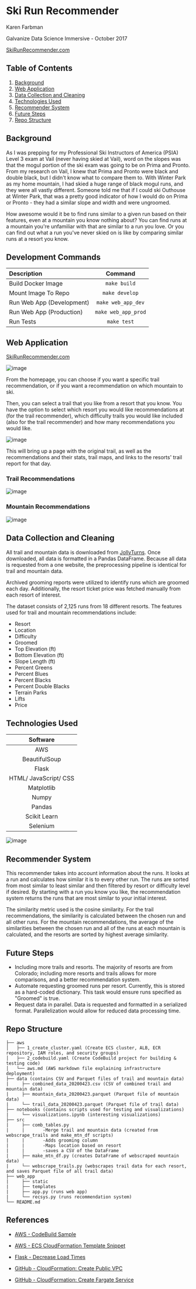 # Ski Run Recommender

Karen Farbman

Galvanize Data Science Immersive - October 2017

[SkiRunRecommender.com](http://www.skirunrecommender.com)

## Table of Contents
1. [Background](#background)
2. [Web Application](#web-application)
3. [Data Collection and Cleaning](#data-collection-and-cleaning)
4. [Technologies Used](#technologies-used)
5. [Recommender System](#recommender-system)
6. [Future Steps](#future-steps)
7. [Repo Structure](#repo-structure)

## Background

As I was prepping for my Professional Ski Instructors of America (PSIA) Level 3 exam at Vail (never having skied at Vail), word on the slopes was that the mogul portion of the ski exam was going to be on Prima and Pronto. From my research on Vail, I knew that Prima and Pronto were black and double black, but I didn't know what to compare them to. With Winter Park as my home mountain, I had skied a huge range of black mogul runs, and they were all vastly different. Someone told me that if I could ski Outhouse at Winter Park, that was a pretty good indicator of how I would do on Prima or Pronto - they had a similar slope and width and were ungroomed. 

How awesome would it be to find runs similar to a given run based on their features, even at a mountain you know nothing about? You can find runs at a mountain you're unfamiliar with that are similar to a run you love. Or you can find out what a run you've never skied on is like by comparing similar runs at a resort you know.

## Development Commands

| Description       | Command    |
| :------------- | :----------: |
| Build Docker Image | `make build`   |
| Mount Image To Repo   | `make develop` |
| Run Web App (Development)   | `make web_app_dev` |
| Run Web App (Production)   | `make web_app_prod` |
| Run Tests   | `make test` |


## Web Application 

[SkiRunRecommender.com](http://www.skirunrecommender.com)

![image](web_app/static/images/home2.png)

From the homepage, you can choose if you want a specific trail recommendation, or if you want a recommendation on which mountain to ski.

Then, you can select a trail that you like from a resort that you know. You have the option to select which resort you would like recommendations at (for the trail recommender), which difficulty trails you would like included (also for the trail recommender) and how many recommendations you would like.

![image](web_app/static/images/trail_page2.png)

This will bring up a page with the original trail, as well as the recommendations and their stats, trail maps, and links to the resorts' trail report for that day.

### Trail Recommendations
![image](web_app/static/images/recommendations_page2.png)

### Mountain Recommendations
![image](web_app/static/images/mtn_rec_page2.png)

## Data Collection and Cleaning

All trail and mountain data is downloaded from [JollyTurns](https://jollyturns.com/resorts/country/united-states-of-america). Once downloaded, all data is formatted in a Pandas DataFrame. Because all data is requested from a one website, the preprocessing pipeline is identical for trail and mountain data. 

Archived grooming reports were utilized to identify runs which are groomed each day. Additionally, the resort ticket price was fetched manually from each resort of interest.

The dataset consists of 2,125 runs from 18 different resorts. The features used for trail and mountain recommendations include:
* Resort
* Location
* Difficulty
* Groomed
* Top Elevation (ft)
* Bottom Elevation (ft)
* Slope Length (ft)
* Percent Greens
* Percent Blues
* Percent Blacks
* Percent Double Blacks
* Terrain Parks
* Lifts
* Price

## Technologies Used

|Software|
|:----:|
|AWS|
|BeautifulSoup|
|Flask|
|HTML/ JavaScript/ CSS|
|Matplotlib|
|Numpy|
|Pandas|
|Scikit Learn|
|Selenium|

![image](web_app/static/images/for-karen.png)

## Recommender System

This recommender takes into account information about the runs. It looks at a run and calculates how similar it is to every other run. The runs are sorted from most similar to least similar and then filtered by resort or difficulty level if desired. By starting with a run you know you like, the recommendation system returns the runs that are most similar to your initial interest.

The similarity metric used is the cosine similarity. For the trail recommendations, the similarity is calculated between the chosen run and all other runs. For the mountain recommendations, the average of the similarities between the chosen run and all of the runs at each mountain is calculated, and the resorts are sorted by highest average similarity.

## Future Steps

* Including more trails and resorts. The majority of resorts are from Colorado; including more resorts and trails allows for more comparisons, and a better recommendation system.
* Automate requesting groomed runs per resort. Currently, this is stored as a hard-coded dictionary. This task would ensure runs specified as "Groomed" is true.
* Request data in parallel. Data is requested and formatted in a serialized format. Parallelization would allow for reduced data processing time.

## Repo Structure

```
├── aws
│   ├── 1_create_cluster.yaml (Create ECS cluster, ALB, ECR repository, IAM roles, and security groups)
│   ├── 2_codebuild.yaml (Create CodeBuild project for building & testing code)
│   └── aws.md (AWS markdown file explaining infrastructure deployment)
├── data (contains CSV and Parquet files of trail and mountain data)
|     ├── combined_data_20200423.csv (CSV of combined trail and mountain data)
|     ├── mountain_data_20200423.parquet (Parquet file of mountain data)
|     └── trail_data_20200423.parquet (Parquet file of trail data)
├── notebooks (contains scripts used for testing and visualizations)
|     └── visualizations.ipynb (interesting visualizations)
├── src
|     ├── comb_tables.py
|     |       -Merge trail and mountain data (created from webscrape_trails and make_mtn_df scripts)
|     |       -Adds grooming column
|     |       -Maps location based on resort
|     |       -saves a CSV of the DataFrame
|     ├── make_mtn_df.py (creates DataFrame of webscraped mountain data)
|     └── webscrape_trails.py (webscrapes trail data for each resort, and saves Parquet file of all trail data)
├── web_app
|     ├── static
|     ├── templates
|     ├── app.py (runs web app)
|     └── recsys.py (runs recommendation system)
└── README.md
```

## References

* [AWS - CodeBuild Sample](https://docs.aws.amazon.com/codebuild/latest/userguide/sample-ecr.html)

* [AWS - ECS CloudFormation Template Snippet](https://docs.aws.amazon.com/AWSCloudFormation/latest/UserGuide/quickref-ecs.html#quickref-ecs-example-1.yaml)

* [Flask - Decrease Load Times](https://blog.socratic.org/the-one-weird-trick-that-cut-our-flask-page-load-time-by-70-87145335f679)

* [GitHub - CloudFormation: Create Public VPC](https://github.com/nathanpeck/aws-cloudformation-fargate/blob/master/fargate-networking-stacks/public-vpc.yml)

* [GitHub - CloudFormation: Create Fargate Service](https://github.com/nathanpeck/aws-cloudformation-fargate/blob/master/service-stacks/public-subnet-public-loadbalancer.yml)
